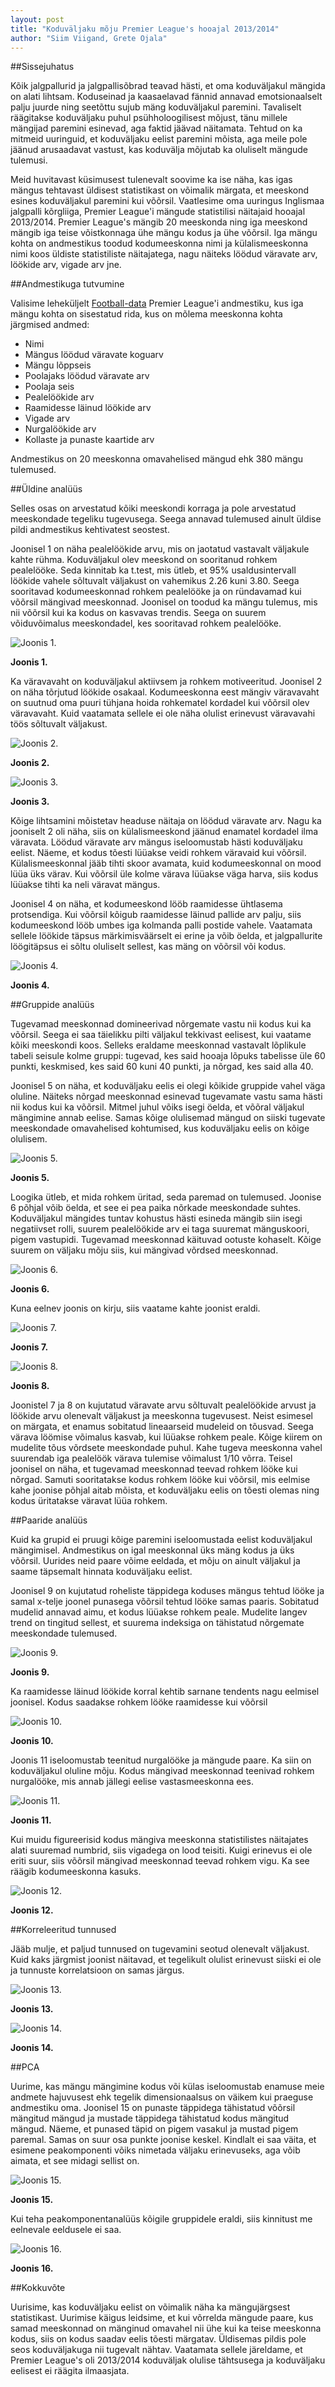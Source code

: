 ```yaml
---
layout: post
title: "Koduväljaku mõju Premier League's hooajal 2013/2014"
author: "Siim Viigand, Grete Ojala"
---
```


##Sissejuhatus

Kõik jalgpallurid ja jalgpallisõbrad teavad hästi, et oma koduväljakul mängida on alati lihtsam. Koduseinad ja kaasaelavad fännid annavad emotsionaalselt palju juurde ning seetõttu sujub mäng koduväljakul paremini. Tavaliselt räägitakse koduväljaku puhul psühholoogilisest mõjust, tänu millele mängijad paremini esinevad, aga faktid jäävad näitamata. Tehtud on ka mitmeid uuringuid, et koduväljaku eelist paremini mõista, aga meile pole jäänud arusaadavat vastust, kas koduvälja mõjutab ka oluliselt mängude tulemusi.

Meid huvitavast küsimusest tulenevalt soovime ka ise näha, kas igas mängus tehtavast üldisest statistikast on võimalik märgata, et meeskond esines koduväljakul paremini kui võõrsil. Vaatlesime oma uuringus Inglismaa jalgpalli kõrgliiga, Premier League'i mängude statistilisi näitajaid hooajal 2013/2014. Premier League's mängib 20 meeskonda ning iga meeskond mängib iga teise võistkonnaga ühe mängu kodus ja ühe võõrsil. Iga mängu kohta on andmestikus toodud kodumeeskonna nimi ja külalismeeskonna nimi koos üldiste statistiliste näitajatega, nagu näiteks löödud väravate arv, löökide arv, vigade arv jne.

##Andmestikuga tutvumine

Valisime leheküljelt [Football-data](http://football-data.o.uk/ ) Premier League'i andmestiku, kus iga mängu kohta on sisestatud rida, kus on mõlema meeskonna kohta järgmised andmed:

* Nimi
* Mängus löödud väravate koguarv
* Mängu lõppseis
* Poolajaks löödud väravate arv
* Poolaja seis
* Pealelöökide arv
* Raamidesse läinud löökide arv
* Vigade arv
* Nurgalöökide arv
* Kollaste ja punaste kaartide arv

Andmestikus on 20 meeskonna omavahelised mängud ehk 380 mängu tulemused.

##Üldine analüüs

Selles osas on arvestatud kõiki meeskondi korraga ja pole arvestatud meeskondade tegeliku tugevusega. Seega annavad tulemused ainult üldise pildi andmestikus kehtivatest seostest.

Joonisel 1 on näha pealelöökide arvu, mis on jaotatud vastavalt väljakule kahte rühma. Koduväljakul olev meeskond on sooritanud rohkem pealelööke. Seda kinnitab ka t.test, mis ütleb, et 95% usaldusintervall löökide vahele sõltuvalt väljakust on vahemikus 2.26 kuni 3.80. Seega sooritavad kodumeeskonnad rohkem pealelööke ja on ründavamad kui võõrsil mängivad meeskonnad. Joonisel on toodud ka mängu tulemus, mis nii võõrsil kui ka kodus on kasvavas trendis. Seega on suurem võiduvõimalus meeskondadel, kes sooritavad rohkem pealelööke.

![Joonis 1.](/2015/images/Joonis1.png)

**Joonis 1.**

Ka väravavaht on koduväljakul aktiivsem ja rohkem motiveeritud. Joonisel 2 on näha tõrjutud löökide osakaal. Kodumeeskonna eest mängiv väravavaht on suutnud oma puuri tühjana hoida rohkematel kordadel kui võõrsil olev väravavaht. Kuid vaatamata sellele ei ole näha olulist erinevust väravavahi töös sõltuvalt väljakust.

![Joonis 2.](/2015/images/Joonis2.png)

**Joonis 2.**

![Joonis 3.](/2015/images/Joonis3.png)

**Joonis 3.**

Kõige lihtsamini mõistetav headuse näitaja on löödud väravate arv. Nagu ka jooniselt 2 oli näha, siis on külalismeeskond jäänud enamatel kordadel ilma väravata. Löödud väravate arv mängus iseloomustab hästi koduväljaku eelist. Näeme, et kodus tõesti lüüakse veidi rohkem väravaid kui võõrsil. Külalismeeskonnal jääb tihti skoor avamata, kuid kodumeeskonnal on mood lüüa üks värav. Kui võõrsil üle kolme värava lüüakse väga harva, siis kodus lüüakse tihti ka neli väravat mängus.

Joonisel 4 on näha, et kodumeeskond lööb raamidesse ühtlasema protsendiga. Kui võõrsil kõigub raamidesse läinud pallide arv palju, siis kodumeeskond lööb umbes iga kolmanda palli postide vahele. Vaatamata sellele löökide täpsus märkimisväärselt ei erine ja võib öelda, et jalgpallurite löögitäpsus ei sõltu oluliselt sellest, kas mäng on võõrsil või kodus.

![Joonis 4.](/2015/images/Joonis4.png)

**Joonis 4.**

##Gruppide analüüs

Tugevamad meeskonnad domineerivad nõrgemate vastu nii kodus kui ka võõrsil. Seega ei saa täielikku pilti väljakul tekkivast eelisest, kui vaatame kõiki meeskondi koos. Selleks eraldame meeskonnad vastavalt lõplikule tabeli seisule kolme gruppi: tugevad, kes said hooaja lõpuks tabelisse üle 60 punkti, keskmised, kes said 60 kuni 40 punkti, ja nõrgad, kes said alla 40.

Joonisel 5 on näha, et koduväljaku eelis ei olegi kõikide gruppide vahel väga oluline. Näiteks nõrgad meeskonnad esinevad tugevamate vastu sama hästi nii kodus kui ka võõrsil. Mitmel juhul võiks isegi öelda, et võõral väljakul mängimine annab eelise. Samas kõige olulisemad mängud on siiski tugevate meeskondade omavahelised kohtumised, kus koduväljaku eelis on kõige olulisem. 

![Joonis 5.](/2015/images/Joonis5.png)

**Joonis 5.**

Loogika ütleb, et mida rohkem üritad, seda paremad on tulemused. Joonise 6 põhjal võib öelda, et see ei pea paika nõrkade meeskondade suhtes. Koduväljakul mängides tuntav kohustus hästi esineda mängib siin isegi negatiivset rolli, suurem pealelöökide arv ei taga suuremat mänguskoori, pigem vastupidi. Tugevamad meeskonnad käituvad ootuste kohaselt. Kõige suurem on väljaku mõju siis, kui mängivad võrdsed meeskonnad. 

![Joonis 6.](/2015/images/Joonis6.png)

**Joonis 6.**

Kuna eelnev joonis on kirju, siis vaatame kahte joonist eraldi.

![Joonis 7.](/2015/images/Joonis7.png)

**Joonis 7.**

![Joonis 8.](/2015/images/Joonis8.png)

**Joonis 8.**

Joonistel 7 ja 8 on kujutatud väravate arvu sõltuvalt pealelöökide arvust ja löökide arvu olenevalt väljakust ja meeskonna tugevusest. Neist esimesel on märgata, et enamus sobitatud lineaarseid mudeleid on tõusvad. Seega  värava löömise võimalus kasvab, kui lüüakse rohkem peale. Kõige kiirem on mudelite tõus võrdsete meeskondade puhul. Kahe tugeva meeskonna vahel suurendab iga pealelöök värava tulemise võimalust 1/10 võrra. Teisel joonisel on näha, et tugevamad meeskonnad teevad rohkem lööke kui nõrgad. Samuti sooritatakse kodus rohkem lööke kui võõrsil, mis eelmise kahe joonise põhjal aitab mõista, et koduväljaku eelis on tõesti olemas ning kodus üritatakse väravat lüüa rohkem.

##Paaride analüüs

Kuid ka grupid ei pruugi kõige paremini iseloomustada eelist koduväljakul mängimisel. Andmestikus on igal meeskonnal üks mäng kodus ja üks võõrsil. Uurides neid paare võime eeldada, et mõju on ainult väljakul ja saame täpsemalt hinnata koduväljaku eelist.

Joonisel 9 on kujutatud roheliste täppidega koduses mängus tehtud lööke ja samal x-telje joonel punasega võõrsil tehtud lööke samas paaris. Sobitatud mudelid annavad aimu, et kodus lüüakse rohkem peale. Mudelite langev trend on tingitud sellest, et suurema indeksiga on tähistatud nõrgemate meeskondade tulemused.

![Joonis 9.](/2015/images/Joonis9.png)

**Joonis 9.**

Ka raamidesse läinud löökide korral kehtib sarnane tendents nagu eelmisel joonisel. Kodus saadakse rohkem lööke raamidesse kui võõrsil

![Joonis 10.](/2015/images/Joonis10.png)

**Joonis 10.**

Joonis 11 iseloomustab teenitud nurgalööke ja mängude paare. Ka siin on koduväljakul oluline mõju. Kodus mängivad meeskonnad teenivad rohkem nurgalööke, mis annab jällegi eelise vastasmeeskonna ees.

![Joonis 11.](/2015/images/Joonis11.png)

**Joonis 11.**

Kui muidu figureerisid kodus mängiva meeskonna statistilistes näitajates alati suuremad numbrid, siis vigadega on lood teisiti. Kuigi erinevus ei ole eriti suur, siis võõrsil mängivad meeskonnad teevad rohkem vigu. Ka see räägib kodumeeskonna kasuks.

![Joonis 12.](/2015/images/Joonis12.png)

**Joonis 12.**

##Korreleeritud tunnused

Jääb mulje, et paljud tunnused on tugevamini seotud olenevalt väljakust. Kuid kaks järgmist joonist näitavad, et tegelikult olulist erinevust siiski ei ole ja tunnuste korrelatsioon on samas järgus.

![Joonis 13.](/2015/images/Joonis13.png)

**Joonis 13.**

![Joonis 14.](/2015/images/Joonis14.png)

**Joonis 14.**


##PCA

Uurime, kas mängu mängimine kodus või külas iseloomustab enamuse meie andmete hajuvusest ehk tegelik dimensionaalsus on väikem kui praeguse andmestiku oma. Joonisel 15 on punaste täppidega tähistatud võõrsil mängitud mängud ja mustade täppidega tähistatud kodus mängitud mängud. Näeme, et punased täpid on pigem vasakul ja mustad pigem paremal. Samas on suur osa punkte joonise keskel. Kindlalt ei saa väita, et esimene peakomponenti võiks nimetada väljaku erinevuseks, aga võib aimata, et see midagi sellist on.

![Joonis 15.](/2015/images/Joonis15.png)

**Joonis 15.**

Kui teha peakomponentanalüüs kõigile gruppidele eraldi, siis kinnitust me eelnevale eeldusele ei saa.

![Joonis 16.](/2015/images/Joonis16.png)

**Joonis 16.**

##Kokkuvõte

Uurisime, kas koduväljaku eelist on võimalik näha ka mängujärgsest statistikast. Uurimise käigus leidsime, et kui võrrelda mängude paare, kus samad meeskonnad on mänginud omavahel nii ühe kui ka teise meeskonna kodus, siis on kodus saadav eelis tõesti märgatav. Üldisemas pildis pole seos koduväljakuga nii tugevalt nähtav. Vaatamata sellele järeldame, et Premier League's oli 2013/2014 koduväljak olulise tähtsusega ja koduväljaku eelisest ei räägita ilmaasjata.